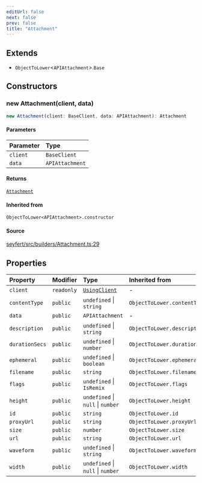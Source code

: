 ```yaml
---
editUrl: false
next: false
prev: false
title: "Attachment"
---
```


## Extends

- `ObjectToLower`\<`APIAttachment`\>.`Base`

## Constructors

### new Attachment(client, data)

```ts
new Attachment(client: BaseClient, data: APIAttachment): Attachment
```

#### Parameters

| Parameter | Type |
| :------ | :------ |
| `client` | `BaseClient` |
| `data` | `APIAttachment` |

#### Returns

[`Attachment`](/api/classes/attachment/)

#### Inherited from

`ObjectToLower<APIAttachment>.constructor`

#### Source

[seyfert/src/builders/Attachment.ts:29](https://github.com/potoland/potocuit/blob/c4fb0c1/src/builders/Attachment.ts#L29)

## Properties

| Property | Modifier | Type | Inherited from |
| :------ | :------ | :------ | :------ |
| `client` | `readonly` | [`UsingClient`](/api/interfaces/usingclient/) | - |
| `contentType` | `public` | `undefined` \| `string` | `ObjectToLower.contentType` |
| `data` | `public` | `APIAttachment` | - |
| `description` | `public` | `undefined` \| `string` | `ObjectToLower.description` |
| `durationSecs` | `public` | `undefined` \| `number` | `ObjectToLower.durationSecs` |
| `ephemeral` | `public` | `undefined` \| `boolean` | `ObjectToLower.ephemeral` |
| `filename` | `public` | `string` | `ObjectToLower.filename` |
| `flags` | `public` | `undefined` \| `IsRemix` | `ObjectToLower.flags` |
| `height` | `public` | `undefined` \| `null` \| `number` | `ObjectToLower.height` |
| `id` | `public` | `string` | `ObjectToLower.id` |
| `proxyUrl` | `public` | `string` | `ObjectToLower.proxyUrl` |
| `size` | `public` | `number` | `ObjectToLower.size` |
| `url` | `public` | `string` | `ObjectToLower.url` |
| `waveform` | `public` | `undefined` \| `string` | `ObjectToLower.waveform` |
| `width` | `public` | `undefined` \| `null` \| `number` | `ObjectToLower.width` |

